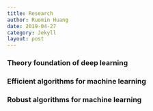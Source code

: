 ```yaml
---
title: Research
author: Ruomin Huang
date: 2019-04-27
category: Jekyll
layout: post
---
```


### Theory foundation of deep learning

### Efficient algorithms for machine learning

### Robust algorithms for machine learning

[1]: https://pages.github.com
